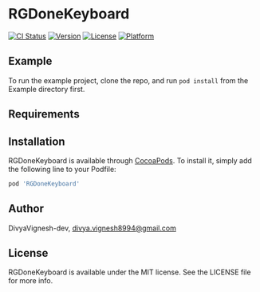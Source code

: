 # RGDoneKeyboard

[![CI Status](https://img.shields.io/travis/DivyaVignesh-dev/RGDoneKeyboard.svg?style=flat)](https://travis-ci.org/DivyaVignesh-dev/RGDoneKeyboard)
[![Version](https://img.shields.io/cocoapods/v/RGDoneKeyboard.svg?style=flat)](https://cocoapods.org/pods/RGDoneKeyboard)
[![License](https://img.shields.io/cocoapods/l/RGDoneKeyboard.svg?style=flat)](https://cocoapods.org/pods/RGDoneKeyboard)
[![Platform](https://img.shields.io/cocoapods/p/RGDoneKeyboard.svg?style=flat)](https://cocoapods.org/pods/RGDoneKeyboard)

## Example

To run the example project, clone the repo, and run `pod install` from the Example directory first.

## Requirements

## Installation

RGDoneKeyboard is available through [CocoaPods](https://cocoapods.org). To install
it, simply add the following line to your Podfile:

```ruby
pod 'RGDoneKeyboard'
```

## Author

DivyaVignesh-dev, divya.vignesh8994@gmail.com

## License

RGDoneKeyboard is available under the MIT license. See the LICENSE file for more info.
